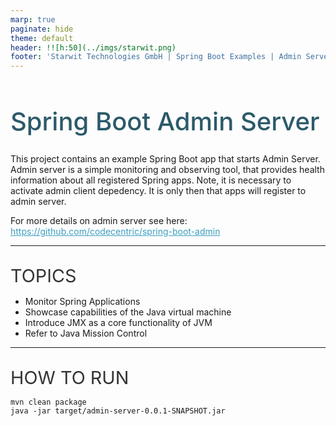 ```yaml
---
marp: true
paginate: hide
theme: default 
header: !![h:50](../imgs/starwit.png)
footer: 'Starwit Technologies GmbH | Spring Boot Examples | Admin Server'
---
```


<style>
header {
  text-align: right;
  font-size: 0.7rem;
  color: #bbb;
  margin: 20px;
  left: 0px;
  right: 0px;
  padding-top: 5px;
}
footer {
  font-size: 0.7rem;
  color: #bbb;
}
section.lead {
  text-align: left;
  margin-bottom: 40px;
}
section {
  font-size: 1.2rem;
}
section.lead h1 {
  text-align: center;
  font-size: 2.5rem;
  font-weight: 600;
}
section.linked footer {
  display: none;
}
section.linked header {
  display: none;
}
section.quote {
  font-size: 1.0rem;
  text-align: center;
  font-style: italic;
  color: #555;
}

h1 {
  font-size: 2.5rem;
  font-weight: 500;
  color: #2B5A6A;
}
h2 {
  font-size: 1.8rem;
  font-weight: 400;
  color: #333;
  margin-top: 30px;
  margin-bottom: 15px;
  text-transform: uppercase;
}
h3 {
    margin-top: 10px;
    margin-bottom: 0px;
}
a {
  color: #3A9FC1;
}
a:hover {
  color: #1E708B; 
  text-decoration: underline; 
}

</style>

<!-- _class: lead -->
# Spring Boot Admin Server
This project contains an example Spring Boot app that starts Admin Server. Admin server is a simple monitoring and observing tool, that provides health information about all registered Spring apps. Note, it is necessary to activate admin client depedency. It is only then that apps will register to admin server. 

For more details on admin server see here: https://github.com/codecentric/spring-boot-admin

---
## Topics
* Monitor Spring Applications
* Showcase capabilities of the Java virtual machine
* Introduce JMX as a core functionality of JVM
* Refer to Java Mission Control

---
## How to Run

    mvn clean package
    java -jar target/admin-server-0.0.1-SNAPSHOT.jar 